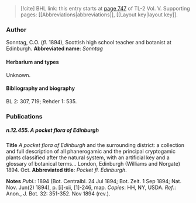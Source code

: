 > [!cite] BHL link: this entry starts at [page 747](https://www.biodiversitylibrary.org/page/33333886) of TL-2 Vol. V.
> Supporting pages: [[Abbreviations|abbreviations]], [[Layout key|layout key]].

### Author

Sonntag, C.O. (*fl*. 1894), Scottish high school teacher and botanist at Edinburgh. 
**Abbreviated name**: *Sonntag*

#### Herbarium and types

Unknown.

#### Bibliography and biography

BL 2: 307, 719; Rehder 1: 535.

### Publications

##### n.12.455. A pocket flora of Edinburgh

**Title**
*A pocket flora of Edinburgh* and the surrounding district: a collection and full description of all phanerogamic and the principal cryptogamic plants classified after the natural system, with an artificial key and a glossary of botanical terms... London, Edinburgh (Williams and Norgate) 1894. Oct.
**Abbreviated title**: *Pocket fl. Edinburgh*.

**Notes**
*Publ*.: 1894 (Bot. Centralbl. 24 Jul 1894; Bot. Zeit. 1 Sep 1894; Nat. Nov. Jun(2) 1894), p. \[i\]-xii, \[1\]-246, map. *Copies*: HH, NY, USDA.
*Ref*.: Anon., J. Bot. 32: 351-352. Nov 1894 (rev.).

